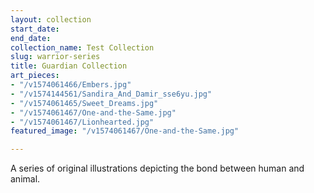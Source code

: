 ```yaml
---
layout: collection
start_date: 
end_date: 
collection_name: Test Collection
slug: warrior-series
title: Guardian Collection
art_pieces:
- "/v1574061466/Embers.jpg"
- "/v1574144561/Sandira_And_Damir_sse6yu.jpg"
- "/v1574061465/Sweet_Dreams.jpg"
- "/v1574061467/One-and-the-Same.jpg"
- "/v1574061467/Lionhearted.jpg"
featured_image: "/v1574061467/One-and-the-Same.jpg"

---
```

A series of original illustrations depicting the bond between human and animal. 
